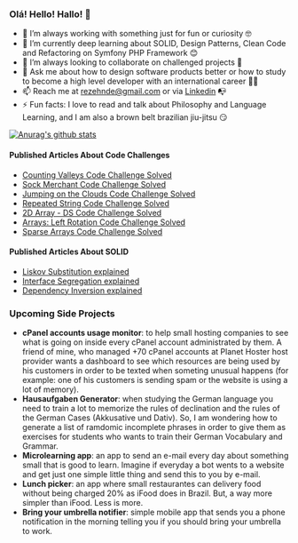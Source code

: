 ### Olá! Hello! Hallo! 👋

- 🔭 I’m always working with something just for fun or curiosity :nerd_face:
- 🌱 I’m currently deep learning about SOLID, Design Patterns, Clean Code and Refactoring on Symfony PHP Framework :blush:
- 👯 I’m always looking to collaborate on challenged projects :monocle_face:
- 💬 Ask me about how to design software products better or how to study to become a high level developer with an international career :man_teacher:
- 📫 Reach me at rezehnde@gmail.com or via [Linkedin](https://www.linkedin.com/in/rezehnde/) :mailbox_with_no_mail:
- ⚡ Fun facts: I love to read and talk about Philosophy and Language Learning, and I am also a brown belt brazilian jiu-jitsu :smirk:

[![Anurag's github stats](https://github-readme-stats.vercel.app/api?username=rezehnde&count_private=true&show_icons=true&theme=dracula)](https://github.com/anuraghazra/github-readme-stats)

#### Published Articles About Code Challenges
- [Counting Valleys Code Challenge Solved](https://www.codementor.io/@rezehnde/counting-valleys-code-challenge-solved-10o6azvnc1)
- [Sock Merchant Code Challenge Solved](https://www.codementor.io/@rezehnde/sock-merchant-challenge-solved-in-c-10iz1059au)
- [Jumping on the Clouds Code Challenge Solved](https://www.codementor.io/@rezehnde/jumping-on-the-clouds-code-challenge-solved-12hmkvzyp7)
- [Repeated String Code Challenge Solved](https://www.codementor.io/@rezehnde/repeated-string-code-challenge-solved-12hsbv7ka9)
- [2D Array - DS Code Challenge Solved](https://www.codementor.io/@rezehnde/2d-array-ds-code-challenge-solved-12htzjphte)
- [Arrays: Left Rotation Code Challenge Solved](https://www.codementor.io/@rezehnde/arrays-left-rotation-code-challenge-solved-12i02d27w8)
- [Sparse Arrays Code Challenge Solved](https://www.codementor.io/@rezehnde/sparse-arrays-code-challenge-solved-13nqosxi8b)

#### Published Articles About SOLID
- [Liskov Substitution explained](https://www.codementor.io/@rezehnde/liskov-substitution-explained-17segufykx)
- [Interface Segregation explained](https://www.codementor.io/@rezehnde/interface-segregation-explained-17jss7trzu)
- [Dependency Inversion explained](https://www.codementor.io/@rezehnde/dependency-inversion-exposed-by-examples-17jffjup67)

### Upcoming Side Projects
- **cPanel accounts usage monitor**: to help small hosting companies to see what is going on inside every cPanel account administrated by them. A friend of mine, who managed +70 cPanel accounts at Planet Hoster host provider wants a dashboard to see which resources are being used by his customers in order to be texted when someting unusual happens (for example: one of his customers is sending spam or the website is using a lot of memory).
- **Hausaufgaben Generator**: when studying the German language you need to train a lot to memorize the rules of declination and the rules of the German Cases (Akkusative und Dativ). So, I am wondering how to generate a list of ramdomic incomplete phrases in order to give them as exercises for students who wants to train their German Vocabulary and Grammar.  
- **Microlearning app**: an app to send an e-mail every day about something small that is good to learn. Imagine if everyday a bot wents to a website and get just one simple little thing and send this to you by e-mail.
- **Lunch picker**: an app where small restaurantes can delivery food without being charged 20% as iFood does in Brazil. But, a way more simpler than iFood. Less is more.
- **Bring your umbrella notifier**: simple mobile app that sends you a phone notification in the morning telling you if you should bring your umbrella to work.

